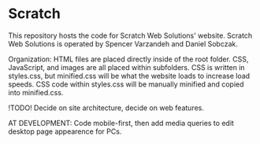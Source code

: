 # Scratch

This repository hosts the code for Scratch Web Solutions' website. Scratch Web Solutions is operated by Spencer Varzandeh and Daniel Sobczak.

Organization:
HTML files are placed directly inside of the root folder. CSS, JavaScript, and images are all placed within subfolders.
CSS is written in styles.css, but minified.css will be what the website loads to increase load speeds. CSS code within styles.css will be manually minified and copied into minified.css.



!TODO!
Decide on site architecture, decide on web features.

AT DEVELOPMENT:
Code mobile-first, then add media queries to edit desktop page appearence for PCs.